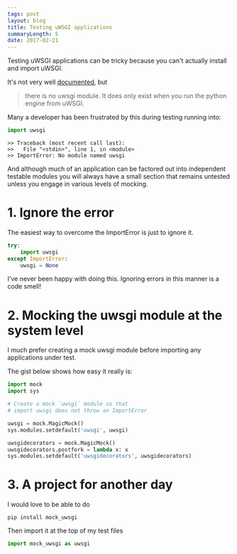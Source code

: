 ```yaml
---
tags: post
layout: blog
title: Testing uWSGI applications
summaryLength: 5
date: 2017-02-21
---
```

Testing uWSGI applications can be tricky because you can't actually install and import uWSGI.

It's not very well [documented](https://github.com/unbit/uwsgi/issues/686), but

> there is no uwsgi module. It does only exist when you run the python engine from uWSGI.

Many a developer has been frustrated by this during testing running into:

``` py
import uwsgi
```
``` text
>> Traceback (most recent call last):
>>   File "<stdin>", line 1, in <module>
>> ImportError: No module named uwsgi
```

And although much of an application can be factored out into independent testable modules you will always have a small section that remains untested unless you engage in various levels of mocking.

# 1. Ignore the error

The easiest way to overcome the ImportError is just to ignore it.

``` py
try:
    import uwsgi
except ImportError:
    uwsgi = None
```

I've never been happy with doing this. Ignoring errors in this manner is a code smell!

# 2. Mocking the uwsgi module at the system level

I much prefer creating a mock uwsgi module before importing any applications under test.

The gist below shows how easy it really is:

``` py
import mock
import sys

# Create a mock `uwsgi` module so that
# import uwsgi does not throw an ImportError

uwsgi = mock.MagicMock()
sys.modules.setdefault('uwsgi', uwsgi)

uwsgidecorators = mock.MagicMock()
uwsgidecorators.postfork = lambda x: x
sys.modules.setdefault('uwsgidecorators', uwsgidecorators)
```

# 3. A project for another day

I would love to be able to do

``` shell
pip install mock_uwsgi
```

Then import it at the top of my test files

``` py
import mock_uwsgi as uwsgi
```
